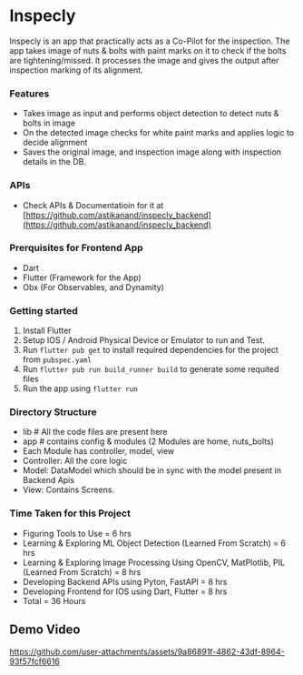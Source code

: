 # Inspecly
Inspecly is an app that practically acts as a Co-Pilot for the inspection.
The app takes image of nuts & bolts with paint marks on it to check if the bolts are tightening/missed. It processes the image and gives the output after inspection marking of its alignment.


### Features
- Takes image as input and performs object detection to detect nuts & bolts in image
- On the detected image checks for white paint marks and applies logic to decide alignment
- Saves the original image, and inspection image along with inspection details in the DB.


### APIs
- Check APIs & Documentatioin for it at [https://github.com/astikanand/inspecly_backend](https://github.com/astikanand/inspecly_backend)


### Prerquisites for Frontend App
- Dart 
- Flutter (Framework for the App)
- Obx (For Observables, and Dynamity)


### Getting started
1. Install Flutter
2. Setup IOS / Android Physical Device or Emulator to run and Test.
3. Run `flutter pub get` to install required dependencies for the project from `pubspec.yaml`
4. Run `flutter pub run build_runner build` to generate some requited files
5. Run the app using `flutter run`


### Directory Structure
- lib # All the code files are present here
- app # contains config & modules (2 Modules are home, nuts_bolts)
- Each Module has controller, model, view
- Controller: All the core logic
- Model: DataModel which should be in sync with the model present in Backend Apis
- View: Contains Screens.

### Time Taken for this Project
- Figuring Tools to Use = 6 hrs
- Learning & Exploring ML Object Detection (Learned From Scratch) = 6 hrs
- Learning & Exploring Image Processing Using OpenCV, MatPlotlib, PIL (Learned From Scratch) = 8 hrs
- Developing Backend APIs using Pyton, FastAPI = 8 hrs
- Developing Frontend for IOS using Dart, Flutter = 8 hrs
- Total = 36 Hours

## Demo Video

https://github.com/user-attachments/assets/9a86891f-4862-43df-8964-93f57fcf6616
